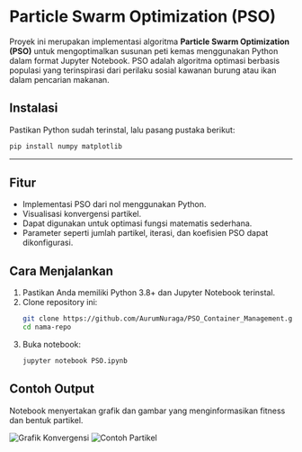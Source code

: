 # Particle Swarm Optimization (PSO)

Proyek ini merupakan implementasi algoritma **Particle Swarm Optimization (PSO)** untuk mengoptimalkan susunan peti kemas menggunakan Python dalam format Jupyter Notebook. PSO adalah algoritma optimasi berbasis populasi yang terinspirasi dari perilaku sosial kawanan burung atau ikan dalam pencarian makanan.

##  Instalasi

Pastikan Python sudah terinstal, lalu pasang pustaka berikut:

```bash
pip install numpy matplotlib
```

---

##  Fitur

- Implementasi PSO dari nol menggunakan Python.
- Visualisasi konvergensi partikel.
- Dapat digunakan untuk optimasi fungsi matematis sederhana.
- Parameter seperti jumlah partikel, iterasi, dan koefisien PSO dapat dikonfigurasi.

##  Cara Menjalankan

1. Pastikan Anda memiliki Python 3.8+ dan Jupyter Notebook terinstal.
2. Clone repository ini:
   ```bash
   git clone https://github.com/AurumNuraga/PSO_Container_Management.git
   cd nama-repo
   ```
3. Buka notebook:
   ```bash
   jupyter notebook PSO.ipynb
   ```

##  Contoh Output

Notebook menyertakan grafik dan gambar yang menginformasikan fitness dan bentuk partikel.

![Grafik Konvergensi](images/convergence_plot.png)
![Contoh Partikel](images/particle.png)
